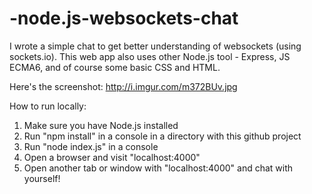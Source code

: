 # -node.js-websockets-chat

I wrote a simple chat to get better understanding of websockets (using sockets.io).
This web app also uses other Node.js tool - Express, JS ECMA6, and of course some basic CSS and HTML.

Here's the screenshot: http://i.imgur.com/m372BUv.jpg

How to run locally:
1. Make sure you have Node.js installed
2. Run "npm install" in a console in a directory with this github project
3. Run "node index.js" in a console
4. Open a browser and visit "localhost:4000"
5. Open another tab or window with "localhost:4000" and chat with yourself!

